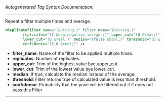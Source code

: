 _Autogenerated Tag Syntax Documentation:_

---
Repeat a filter multiple times and average.

```xml
<ReplicateFilter name="(&string;)" filter_name="(&string;)"
        replicates="(1 &non_negative_integer;)" upper_cut="(0 &real;)"
        lower_cut="(0 &real;)" median="(false &bool;)" threshold="(0 &real;)"
        confidence="(1.0 &real;)" />
```

-   **filter_name**: Name of the filter to be applied multiple times.
-   **replicates**: Number of replicates.
-   **upper_cut**: Trim of the highest value bye upper_cut.
-   **lower_cut**: Trim of the lowest value bye lower_cut.
-   **median**: If true, calculate the median instead of the average.
-   **threshold**: Filter returns true of calculated value is less than threshold.
-   **confidence**: Probability that the pose will be filtered out if it does not pass this Filter

---
